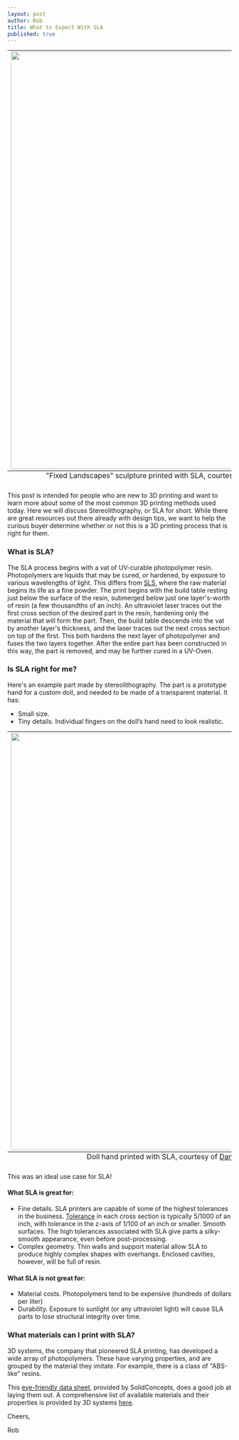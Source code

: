 ```yaml
--- 
layout: post
author: Rob
title: What to Expect With SLA
published: true
---
```

<table class="image" style="margin: auto;">
  <caption align="bottom">"Fixed Landscapes" sculpture printed with SLA, courtesy of <a href="https://www.flickr.com/photos/gabriellalevine/10934704833/in/photolist-8ZKrBi-hnHrYR-hnFxWP-h66KBM-hnG8x7-hnHe9T-hnG6fG-hnFUvU-hnGiXU-hnH7b4-hnGZwn-hnFe8r-hnG2tS-hnHty4-hnH4bX-hnFZs9-hnFS8C-hnFQku-hnFR2R-hnFXCY-hnHpaK-hnFgqT-hnGcJb-hnGs5L-hnFrRT-h674hL-h685UF-h66Rkm-h675mu-h66SE5-h66Lfa-h684V6-h684Z4-h66Kux-nAnwqX-gnE9vS-hEgdMF-hEfWqc-hEgmar-hEezkF-hEg8CH-hEeEce-hEgiAt-hEg2Ev-hEfUJs-hEfAWo-hEgvaF-hEf4yp-hEfKHS-92efH8" target="_blank">Gabriella Levine</a>, under <a href="https://creativecommons.org/licenses/by-nc-sa/2.0/legalcode" target="_blank">CC BY-NC-SA 2.0.</a></caption>
<tr><td><img src="https://s3.amazonaws.com/supplybetter_images/Blog+Images/SLA_cover.jpg" width="936"></td>
</tr>
</table>

<p>This post is intended for people who are new to 3D printing and want to learn more about some of the most common 3D printing methods used today. Here we will discuss Stereolithography, or SLA for short. While there are great resources out there already with design tips, we want to help the curious buyer determine whether or not this is a 3D printing process that is right for them.<p>

<h3>What is SLA?</h3>
<p>The SLA process begins with a vat of UV-curable photopolymer resin. Photopolymers are liquids that may be cured, or hardened, by exposure to various wavelengths of light. This differs from <a href="www.supplybetter.com/blog/what-to-expect-with-sls.html" target="_blank">SLS</a>, where the raw material begins its life as a fine powder. The print begins with the build table resting just below the surface of the resin, submerged below just one layer's-worth of resin (a few thousandths of an inch). An ultraviolet laser traces out the first cross section of the desired part in the resin, hardening only the material that will form the part. Then, the build table descends into the vat by another layer's thickness, and the laser traces out the next cross section on top of the first. This both hardens the next layer of photopolymer and fuses the two layers together. After the entire part has been constructed in this way, the part is removed, and may be further cured in a UV-Oven.<p>

<h3>Is SLA right for me?</h3>
<p>Here's an example part made by stereolithography. The part is a prototype hand for a custom doll, and needed to be made of a transparent material. It has:</p>

<ul>
<li>Small size.</li>
<li>Tiny details. Individual fingers on the doll’s hand need to look realistic.</li>
</ul>

<table class="image" style="margin: auto;">
  <caption align="bottom">Doll hand printed with SLA, courtesy of <a href="https://www.flickr.com/photos/dannychoo/12028241423/in/photolist-9S3znM-9S3xxg-jjWDqN-jjUd4N-jjTT7P-nAnwqX-9S3vPR-6vDX3a/" target="_blank">Danny Choo</a>, under <a href="https://creativecommons.org/licenses/by-nc-sa/2.0/legalcode" target="_blank">CC BY-NC-SA 2.0.</a></caption>
<tr><td><img src="https://s3.amazonaws.com/supplybetter_images/Blog+Images/SLA_doll-hand.jpg" width="936"></td>
</tr>
</table>

<p>This was an ideal use case for SLA!</p>

<h4>What SLA is great for:</h4>
<ul>
<li>Fine details. SLA printers are capable of some of the highest tolerances in the business. <a href="http://www.quickparts.com/LowVolumePrototypes/SLA.aspx" target="_blank">Tolerance</a> in each cross section is typically 5/1000 of an inch, with tolerance in the z-axis of 1/100 of an inch or smaller. Smooth surfaces. The high tolerances associated with SLA give parts a silky-smooth appearance, even before post-processing.</li>
<li>Complex geometry. Thin walls and support material allow SLA to produce highly complex shapes with overhangs. Enclosed cavities, however, will be full of resin.</li>
</ul>

<h4>What SLA is not great for:</h4>
<ul>
<li>Material costs. Photopolymers tend to be expensive (hundreds of dollars per liter)</li>
<li>Durability. Exposure to sunlight (or any ultraviolet light) will cause SLA parts to lose structural integrity over time.</li>
</ul>

<h3>What materials can I print with SLA?</h3>
<p>3D systems, the company that pioneered SLA printing, has developed a wide array of photopolymers. These have varying properties, and are grouped by the material they imitate. For example, there is a class of "ABS-like" resins.<p>

<p>This <a href="http://www.solidconcepts.com/materials/sla-materials/" target="_blank">eye-friendly data sheet</a>, provided by SolidConcepts, does a good job at laying them out. A comprehensive list of available materials and their properties is provided by 3D systems <a href="http://www.3dsystems.com/quickparts/prototyping-pre-production/stereolithography-sla/materials" target="_blank">here</a>.<p>

<p>Cheers,

Rob<p>

